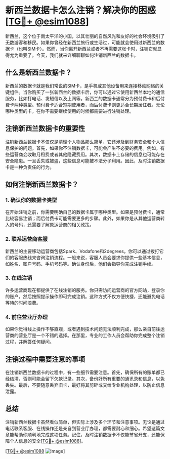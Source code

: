 # 新西兰数据卡怎么注销？解决你的困惑[[TG💪+ @esim1088](https://t.me/s/esim1088)]

新西兰，这个位于南太平洋的小国，以其壮丽的自然风光和友好的社会环境吸引了无数游客和移民。如果你曾经在新西兰旅行或生活过，可能就会使用过新西兰的数据卡（也叫SIM卡）。然而，当你离开新西兰或者不再需要这张卡时，注销它就显得尤为重要了。今天，我们就来详细聊聊如何注销新西兰的数据卡。

## 什么是新西兰数据卡？

新西兰的数据卡就是我们常说的SIM卡，是手机或其他设备用来连接移动网络的关键组件。当你购买了一张新西兰的数据卡后，你可以通过它使用新西兰本地的通信服务，比如打电话、发短信以及上网等。新西兰的数据卡通常分为预付费卡和后付费卡两种类型。预付费卡适合短期使用者，而后付费卡则更适合长期居住者。无论哪种类型的卡，在你不需要继续使用的时候都需要进行注销处理。

## 注销新西兰数据卡的重要性

注销新西兰数据卡不仅仅是清理个人物品那么简单，它还涉及到财务安全和个人信息保护的问题。首先，如果你不注销数据卡，可能会产生不必要的费用。例如，有些运营商会收取月租费或者其他隐藏费用。其次，数据卡上存储的信息也可能存在安全隐患。一旦丢失或被盗，这些信息可能被不法分子利用。因此，及时注销数据卡是一种负责任的行为。

## 如何注销新西兰数据卡？

### 1. 确认你的数据卡类型

在开始注销之前，你需要明确自己的数据卡属于哪种类型。如果是预付费卡，通常比较容易注销；而后付费卡可能需要更多的步骤。此外，如果你是从其他运营商转入的号码，还需要了解原运营商的相关政策。

### 2. 联系运营商客服

新西兰的主要移动运营商包括Spark、Vodafone和2degrees。你可以通过拨打它们的客服热线来咨询注销流程。一般来说，客服人员会要求你提供一些基本信息，如姓名、账户号码、手机号码等。确认身份后，他们会指导你完成注销手续。

### 3. 在线注销

许多运营商现在都提供了在线注销的服务。你只需访问运营商的官方网站，登录你的账户，然后按照提示操作即可完成注销。这种方式不仅方便快捷，还能避免电话等待的时间浪费。

### 4. 前往营业厅办理

如果你觉得线上操作不够直观，或者遇到技术问题无法顺利完成，那么亲自前往运营商的营业厅是一个不错的选择。在那里，专业的工作人员会帮助你完成整个注销过程，并解答任何疑问。

## 注销过程中需要注意的事项

在注销新西兰数据卡的过程中，有一些细节需要注意。首先，确保所有的账单都已经结清，否则可能会留下欠款记录。其次，备份好所有重要的通讯录和信息，以免丢失。最后，不要随意丢弃旧卡，最好将其剪碎或交给专业机构处理，以防止信息泄露。

## 总结

注销新西兰数据卡虽然看似简单，但实际上涉及多个环节和注意事项。无论是通过电话联系客服、在线操作还是亲自到营业厅办理，都需要耐心和细心。希望这篇文章能帮助你顺利地完成这项任务。记住，及时注销数据卡不仅能节省开支，还能保障个人信息的安全[[TG💪+ @esim1088](https://t.me/s/esim1088)]。

[[TG💪+ @esim1088](https://t.me/s/esim1088) ![Image](https://i.postimg.cc/4NQfJmqS/Snipaste-2025-05-13-00-14-12.png)]